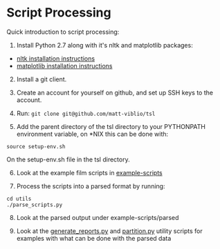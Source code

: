 Script Processing
=================

Quick introduction to script processing:

1) Install Python 2.7 along with it's nltk and matplotlib packages:
* [nltk installation instructions](http://nltk.org/install.html)
* [matplotlib installation instructions](http://matplotlib.org/users/installing.html)

2) Install a git client.

3) Create an account for yourself on github, and set up SSH keys to the account.

4) Run: ```git clone git@github.com/matt-viblio/tsl```

5) Add the parent directory of the tsl directory to your PYTHONPATH environment variable, on *NIX this can be done with:

```source setup-env.sh```

On the setup-env.sh file in the tsl directory.

6) Look at the example film scripts in [example-scripts](example-scripts)

7) Process the scripts into a parsed format by running:

```
cd utils
./parse_scripts.py
```

8) Look at the parsed output under example-scripts/parsed

9) Look at the [generate_reports.py](utils/generate_reports.py) and [partition.py](utils/partition.py) utility scripts for examples with what can be done with the parsed data
